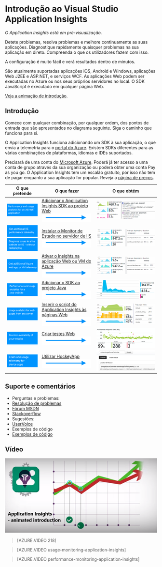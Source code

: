 <properties
    pageTitle="Introdução ao Visual Studio Application Insights | Microsoft Azure"
    description="Analise a utilização, a disponibilidade e o desempenho da aplicação Web no local ou do Microsoft Azure com o Visual Studio Application Insights."
    services="application-insights"
    documentationCenter=""
    authors="alancameronwills"
    manager="douge"/>

<tags
    ms.service="application-insights"
    ms.workload="tbd"
    ms.tgt_pltfrm="ibiza"
    ms.devlang="na"
    ms.topic="hero-article"
    ms.date="06/06/2016"
    ms.author="awills"/>

# Introdução ao Visual Studio Application Insights

*O Application Insights está em pré-visualização.*

Detete problemas, resolva problemas e melhore continuamente as suas aplicações. Diagnostique rapidamente quaisquer problemas na sua aplicação em direto. Compreenda o que os utilizadores fazem com isso.

A configuração é muito fácil e verá resultados dentro de minutos.

São atualmente suportadas aplicações iOS, Android e Windows, aplicações Web J2EE e ASP.NET, e serviços WCF. As aplicações Web podem ser executadas no Azure ou nos seus próprios servidores no local. O SDK JavaScript é executado em qualquer página Web.

[Veja a animação de introdução](https://www.youtube.com/watch?v=fX2NtGrh-Y0).

## Introdução

Comece com qualquer combinação, por qualquer ordem, dos pontos de entrada que são apresentados no diagrama seguinte. Siga o caminho que funciona para si.

O Application Insights funciona adicionando um SDK à sua aplicação, o que envia a telemetria para o [portal do Azure](https://portal.azure.com). Existem SDKs diferentes para as várias combinações de plataformas, idiomas e IDEs suportados.

Precisará de uma conta do [Microsoft Azure](http://azure.com). Poderá já ter acesso a uma conta de grupo através da sua organização ou poderá obter uma conta Pay as you go. O Application Insights tem um escalão gratuito, por isso não tem de pagar enquanto a sua aplicação for popular. Reveja a [página de preços](https://azure.microsoft.com/pricing/details/application-insights/).

O que pretende | O que fazer | O que obtém
---|---|---
 <a href="app-insights-asp-net.md">![ASP.NET](./media/app-insights-get-started/appinsights-gs-i-01-perf.png)</a> | <a href="app-insights-asp-net.md">Adicionar o Application Insights SDK ao projeto Web</a> <br/> ![obtém](./media/app-insights-get-started/appinsights-00arrow.png) | <a href="app-insights-asp-net.md">![Monitorização de desempenho e utilização](./media/app-insights-get-started/appinsights-gs-r-01-perf.png)</a>
<a href="app-insights-monitor-performance-live-website-now.md">![Site do ASP.NET já publicado](./media/app-insights-get-started/appinsights-gs-i-04-red2.png)</a><br/><a href="app-insights-monitor-performance-live-website-now.md">![Monitorização de desempenho e dependência](./media/app-insights-get-started/appinsights-gs-i-03-red.png)</a>|<a href="app-insights-monitor-performance-live-website-now.md">Instalar o Monitor de Estado no servidor de IIS</a> <br/> ![obtém](./media/app-insights-get-started/appinsights-00arrow.png) | <a href="app-insights-monitor-performance-live-website-now.md">![Monitorização de dependência ASP.NET](./media/app-insights-get-started/appinsights-gs-r-03-red.png)</a>
<a href="insights-perf-analytics.md">![Aplicação Web ou VM do Azure](./media/app-insights-get-started/appinsights-gs-i-10-azure.png)</a>|<a href="insights-perf-analytics.md">Ativar o Insights na aplicação Web ou VM do Azure</a> <br/> ![obtém](./media/app-insights-get-started/appinsights-00arrow.png) | <a href="insights-perf-analytics.md">![Monitorização de desempenho e dependência](./media/app-insights-get-started/appinsights-gs-r-03-red.png)</a>
<a href="app-insights-java-get-started.md">![Java](./media/app-insights-get-started/appinsights-gs-i-11-java.png)</a>|<a href="app-insights-java-get-started.md">Adicionar o SDK ao projeto Java</a><br/>![obtém](./media/app-insights-get-started/appinsights-00arrow.png) | <a href="app-insights-java-get-started.md">![Monitorização de desempenho e utilização](./media/app-insights-get-started/appinsights-gs-r-10-java.png)</a>
<a href="app-insights-web-track-usage.md">![Javascript](./media/app-insights-get-started/appinsights-gs-i-02-usage.png)</a>|<a href="app-insights-web-track-usage.md">Inserir o script do Application Insights às páginas Web</a><br/>![obtém](./media/app-insights-get-started/appinsights-00arrow.png) | <a href="app-insights-web-track-usage.md">![visualizações de páginas e desempenho do browser](./media/app-insights-get-started/appinsights-gs-r-02-usage.png)</a>
<a href="app-insights-monitor-web-app-availability.md">![Disponibilidade](./media/app-insights-get-started/appinsights-gs-i-05-avail.png)</a>|<a href="app-insights-monitor-web-app-availability.md">Criar testes Web</a><br/>![obtém](./media/app-insights-get-started/appinsights-00arrow.png) | <a href="app-insights-monitor-web-app-availability.md">![Disponibilidade](./media/app-insights-get-started/appinsights-gs-r-05-avail.png)</a>
<a href="app-insights-platforms.md">![Dispositivos iOS, Android e Windows](./media/app-insights-get-started/appinsights-gs-i-07-device.png)</a>|<a href="http://hockeyapp.net">Utilizar HockeyApp</a><br/>![obtém](./media/app-insights-get-started/appinsights-00arrow.png) | <a href="http://hockeyapp.net">![Dados de utilização e de falhas](./media/app-insights-get-started/appinsights-gs-r-06-device.png)</a>

## Suporte e comentários


* Perguntas e problemas:
 * [Resolução de problemas][FAQ]
 * [Fórum MSDN](https://social.msdn.microsoft.com/Forums/vstudio/en-US/home?forum=ApplicationInsights)
 * [Stackoverflow](http://stackoverflow.com/questions/tagged/ms-application-insights)
* Sugestões:
 * [UserVoice](https://visualstudio.uservoice.com/forums/357324)
* Exemplos de código
 * [Exemplos de código](app-insights-code-samples.md)



## <a name="video"></a>Vídeo

[![Aintrodução animada](./media/app-insights-get-started/video-front-1.png)](https://www.youtube.com/watch?v=fX2NtGrh-Y0)

> [AZURE.VIDEO 218]

> [AZURE.VIDEO usage-monitoring-application-insights]

> [AZURE.VIDEO performance-monitoring-application-insights]



<!--Link references-->

[FAQ]: app-insights-troubleshoot-faq.md



<!--HONumber=Aug16_HO1-->


